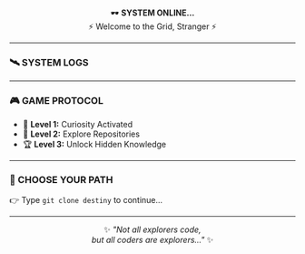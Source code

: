 
<!-- 🔥 THE MOST CREATIVE README TEMPLATE 🔥 -->

<div align="center">


🕶️ **SYSTEM ONLINE...**  
⚡ Welcome to the Grid, Stranger ⚡  

</div>

---

### 🛰️ SYSTEM LOGS


---

### 🎮 GAME PROTOCOL

- 🧩 **Level 1:** Curiosity Activated  
- 🚀 **Level 2:** Explore Repositories  
- 🏆 **Level 3:** Unlock Hidden Knowledge  

---

### 🧭 CHOOSE YOUR PATH


👉 Type `git clone destiny` to continue...  

---

<div align="center">

✨ *"Not all explorers code,  
but all coders are explorers..."* ✨  

</div>
